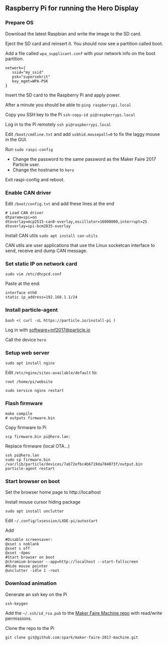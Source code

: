 ## Raspberry Pi for running the Hero Display

### Prepare OS

Download the latest Raspbian and write the image to the SD card.

Eject the SD card and reinsert it. You should now see a partition called boot.

Add a file called `wpa_supplicant.conf` with your network info on the
boot partition.
```
network={
   ssid="my_ssid"
   psk="supersekrit"
   key_mgmt=WPA-PSK
}
```

Insert the SD card to the Raspberry Pi and apply power.

After a minute you should be able to `ping raspberrypi.local`

Copy you SSH key to the Pi `ssh-copy-id pi@raspberrypi.local`

Log in to the Pi remotely `ssh pi@raspberrypi.local`

Edit `/boot/cmdline.txt` and add `usbhid.mousepoll=0` to fix the laggy mouse in the GUI.

Run `sudo raspi-config`

- Change the password to the same password as the Maker Faire 2017 Particle user.
- Change the hostname to `hero`

Exit raspi-config and reboot.

### Enable CAN driver

Edit `/boot/config.txt` and add these lines at the end

```
# Load CAN driver
dtparam=spi=on
dtoverlay=mcp2515-can0-overlay,oscillator=16000000,interrupt=25
dtoverlay=spi-bcm2835-overlay
```

Install CAN utils `sudo apt install can-utils`

CAN utils are user applications that use the Linux socketcan interface
to send, receive and dump CAN message.

### Set static IP on network card

```
sudo vim /etc/dhcpcd.conf
```

Paste at the end:
```
interface eth0
static ip_address=192.168.1.1/24
```

### Install particle-agent

```
bash <( curl -sL https://particle.io/install-pi )
```

Log in with software+mf2017@particle.io

Call the device `hero`

### Setup web server

```
sudo apt install nginx
```

Edit `/etc/nginx/sites-available/default` to:
```
root /home/pi/website
```

```
sudo service nginx restart
```

### Flash firmware

```
make compile
# outputs firmware.bin
```

Copy firmware to Pi
```
scp firmware.bin pi@hero.lan:
```

Replace firmware (local OTA...)
```
ssh pi@hero.lan
sudo cp firmware.bin /var/lib/particle/devices/7ab72efbc4b6719da784073f/output.bin
particle-agent restart
```

### Start browser on boot

Set the browser home page to http://localhost

Install mouse cursor hiding package
```
sudo apt install unclutter
```

Edit `~/.config/lxsession/LXDE-pi/autostart`

Add
```
#Disable screensaver:
@xset s noblank
@xset s off
@xset -dpms
#Start browser on boot
@chromium-browser --app=http://localhost --start-fullscreen
#Hide mouse pointer
@unclutter -idle 1 -root
```

### Download animation

Generate an ssh key on the Pi
```
ssh-keygen
```

Add the `~/.ssh/id_rsa.pub` to the [Maker Faire Machine repo](https://github.com/particle-iot/maker-faire-2017-machine/settings/keys) with read/write permissions.

Clone the repo to the Pi
```
git clone git@github.com:spark/maker-faire-2017-machine.git
```

